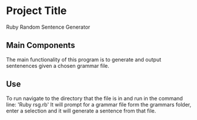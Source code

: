 
# Project Title
Ruby Random Sentence Generator

## Main Components
The main functionality of this program is to generate and output sentenences given a chosen grammar file.

## Use
To run navigate to the directory that the file is in and run in the command line:
'Ruby rsg.rb'
It will prompt for a grammar file form the grammars folder, enter a selection and it will generate a sentence from that file.
